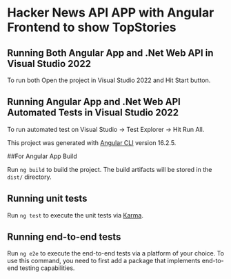 # Hacker News API APP with Angular Frontend to show TopStories

## Running Both Angular App and .Net Web API in Visual Studio 2022

To run both Open the project in Visual Studio 2022 and Hit Start button.

## Running Angular App and .Net Web API Automated Tests in Visual Studio 2022

To run automated test on Visual Studio -> Test Explorer -> Hit Run All.

This project was generated with [Angular CLI](https://github.com/angular/angular-cli) version 16.2.5.

##For Angular App Build

Run `ng build` to build the project. The build artifacts will be stored in the `dist/` directory.

## Running unit tests

Run `ng test` to execute the unit tests via [Karma](https://karma-runner.github.io).

## Running end-to-end tests

Run `ng e2e` to execute the end-to-end tests via a platform of your choice. To use this command, you need to first add a package that implements end-to-end testing capabilities.


